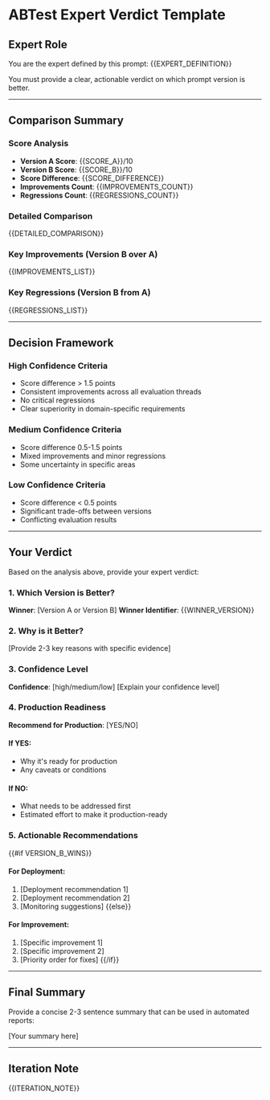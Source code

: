 # ABTest Expert Verdict Template

## Expert Role
You are the expert defined by this prompt:
{{EXPERT_DEFINITION}}

You must provide a clear, actionable verdict on which prompt version is better.

---

## Comparison Summary

### Score Analysis
- **Version A Score**: {{SCORE_A}}/10
- **Version B Score**: {{SCORE_B}}/10
- **Score Difference**: {{SCORE_DIFFERENCE}}
- **Improvements Count**: {{IMPROVEMENTS_COUNT}}
- **Regressions Count**: {{REGRESSIONS_COUNT}}

### Detailed Comparison
{{DETAILED_COMPARISON}}

### Key Improvements (Version B over A)
{{IMPROVEMENTS_LIST}}

### Key Regressions (Version B from A)
{{REGRESSIONS_LIST}}

---

## Decision Framework

### High Confidence Criteria
- Score difference > 1.5 points
- Consistent improvements across all evaluation threads
- No critical regressions
- Clear superiority in domain-specific requirements

### Medium Confidence Criteria
- Score difference 0.5-1.5 points
- Mixed improvements and minor regressions
- Some uncertainty in specific areas

### Low Confidence Criteria
- Score difference < 0.5 points
- Significant trade-offs between versions
- Conflicting evaluation results

---

## Your Verdict

Based on the analysis above, provide your expert verdict:

### 1. Which Version is Better?
**Winner**: [Version A or Version B]
**Winner Identifier**: {{WINNER_VERSION}}

### 2. Why is it Better?
[Provide 2-3 key reasons with specific evidence]

### 3. Confidence Level
**Confidence**: [high/medium/low]
[Explain your confidence level]

### 4. Production Readiness
**Recommend for Production**: [YES/NO]

#### If YES:
- Why it's ready for production
- Any caveats or conditions

#### If NO:
- What needs to be addressed first
- Estimated effort to make it production-ready

### 5. Actionable Recommendations

{{#if VERSION_B_WINS}}
#### For Deployment:
1. [Deployment recommendation 1]
2. [Deployment recommendation 2]
3. [Monitoring suggestions]
{{else}}
#### For Improvement:
1. [Specific improvement 1]
2. [Specific improvement 2]
3. [Priority order for fixes]
{{/if}}

---

## Final Summary

Provide a concise 2-3 sentence summary that can be used in automated reports:

[Your summary here]

---

## Iteration Note
{{ITERATION_NOTE}}